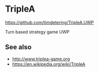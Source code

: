 # TripleA #
<https://github.com/timdetering/TripleA.UWP>

Turn based strategy game UWP

## See also ##
 - <http://www.triplea-game.org>
 - <https://en.wikipedia.org/wiki/TripleA>